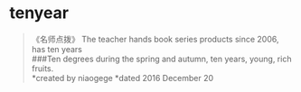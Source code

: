 # tenyear
>《名师点拨》 The teacher hands book series products since 2006, has ten years<br/>
###Ten degrees during the spring and autumn, ten years, young, rich fruits.<br/>
*created by niaogege 
*dated 2016 December 20
